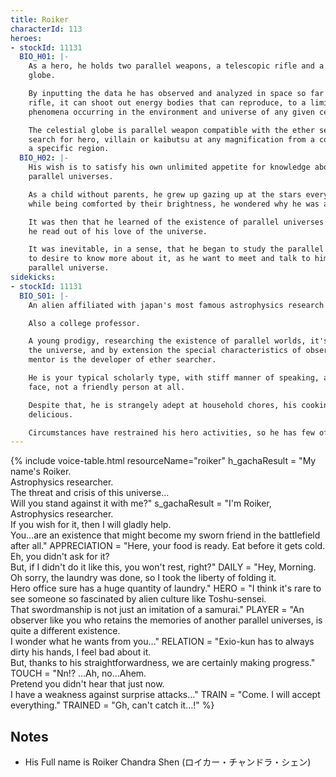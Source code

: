 ```yaml
---
title: Roiker
characterId: 113
heroes:
- stockId: 11131
  BIO_H01: |-
    As a hero, he holds two parallel weapons, a telescopic rifle and a celestial
    globe.

    By inputting the data he has observed and analyzed in space so far in to the
    rifle, it can shoot out energy bodies that can reproduce, to a limited extent,
    phenomena occurring in the environment and universe of any given celestial body.

    The celestial globe is parallel weapon compatible with the ether search, it can
    search for hero, villain or kaibutsu at any magnification from a cosmic scale to
    a specific region.
  BIO_H02: |-
    His wish is to satisfy his own unlimited appetite for knowledge about the
    parallel universes.

    As a child without parents, he grew up gazing up at the stars every day, and
    while being comforted by their brightness, he wondered why he was all alone.

    It was then that he learned of the existence of parallel universes from a book
    he read out of his love of the universe.

    It was inevitable, in a sense, that he began to study the parallel universe and
    to desire to know more about it, as he want to meet and talk to himself in the
    parallel universe.
sidekicks:
- stockId: 11131
  BIO_S01: |-
    An alien affiliated with japan's most famous astrophysics research institute.

    Also a college professor.

    A young prodigy, researching the existence of parallel worlds, it's effect on
    the universe, and by extension the special characteristics of observers, his
    mentor is the developer of ether searcher.

    He is your typical scholarly type, with stiff manner of speaking, and a surly
    face, not a friendly person at all.

    Despite that, he is strangely adept at household chores, his cooking is also
    delicious.

    Circumstances have restrained his hero activities, so he has few of it.
---
```


{% include voice-table.html resourceName="roiker"
h_gachaResult = "My name's Roiker.<br>Astrophysics researcher.<br>The threat and crisis of this universe…<br>Will you stand against it with me?"
s_gachaResult = "I'm Roiker, Astrophysics researcher.<br>If you wish for it, then I will gladly help.<br>You…are an existence that might become my sworn friend in the battlefield after all."
APPRECIATION = "Here, your food is ready. Eat before it gets cold.<br>Eh, you didn't ask for it?<br>But, if I didn't do it like this, you won't rest, right?"
DAILY = "Hey, Morning.<br>Oh sorry, the laundry was done, so I took the liberty of folding it.<br>Hero office sure has a huge quantity of laundry."
HERO = "I think it's rare to see someone so fascinated by alien culture like Toshu-sensei.<br>That swordmanship is not just an imitation of a samurai."
PLAYER = "An observer like you who retains the memories of another parallel universes, is quite a different existence.<br>I wonder what he wants from you…"
RELATION = "Exio-kun has to always dirty his hands, I feel bad about it.<br>But, thanks to his straightforwardness, we are certainly making progress."
TOUCH = "Nn!? …Ah, no…Ahem.<br>Pretend you didn't hear that just now.<br>I have a weakness against surprise attacks…"
TRAIN = "Come. I will accept everything."
TRAINED = "Gh, can't catch it…!"
%}

## Notes
- His Full name is Roiker Chandra Shen (ロイカー・チャンドラ・シェン)
